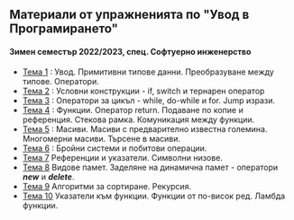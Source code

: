 ## Материали от упражненията по "Увод в Програмирането"
#### Зимен семестър 2022/2023, спец. Софтуерно инженерство

- [Тема 1](https://github.com/s1dvicious/Introduction-to-Programming-22-23/tree/main/Sem%2001) : Увод. Примитивни типове данни. Преобразуване между типове. Оператори.
- [Тема 2](https://github.com/s1dvicious/Introduction-to-Programming-22-23/tree/main/Sem%2002) : Условни конструкции - if, switch и тернарен оператор
- [Тема 3](https://github.com/s1dvicious/Introduction-to-Programming-22-23/tree/main/Sem%2003) : Оператори за цикъл - while, do-while и for. Jump изрази.
- [Тема 4](https://github.com/s1dvicious/Introduction-to-Programming-22-23/tree/main/Sem%2004) : Функции. Оператор return. Подаване по копие и референция. Стекова рамка. Комуникация между функции.
- [Тема 5](https://github.com/s1dvicious/Introduction-to-Programming-22-23/tree/main/Sem%2005) : Масиви. Масиви с предварително известна големина. Многомерни масиви. Търсене в масиви.
- [Тема 6](https://github.com/s1dvicious/Introduction-to-Programming-22-23/tree/main/Sem%2006) : Бройни системи и побитови операции.
- [Тема 7](https://github.com/s1dvicious/Introduction-to-Programming-22-23/tree/main/Sem%2007) Референции и указатели. Символни низове.
- [Тема 8](https://github.com/s1dvicious/Introduction-to-Programming-22-23/tree/main/Sem%2008) Видове памет. Заделяне на динамична памет - оператори ***new*** и ***delete***.
- [Тема 9](https://github.com/s1dvicious/Introduction-to-Programming-22-23/tree/main/Sem%2008) Алгоритми за сортиране. Рекурсия.
- [Тема 10](https://github.com/s1dvicious/Introduction-to-Programming-22-23/tree/main/Sem%2009) Указатели към функции. Функции от по-висок ред. Ламбда функции.

